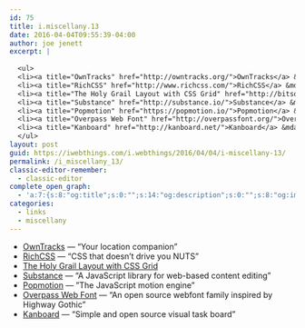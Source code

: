 ```yaml
---
id: 75
title: i.miscellany.13
date: 2016-04-04T09:55:39-04:00
author: joe jenett
excerpt: |
  
  <ul>
  <li><a title="OwnTracks" href="http://owntracks.org/">OwnTracks</a> &mdash; “Your location companion”</li>
  <li><a title="RichCSS" href="http://www.richcss.com/">RichCSS</a> &mdash; “CSS that doesn’t drive you NUTS”</li>
  <li><a title="The Holy Grail Layout with CSS Grid" href="http://bitsofco.de/holy-grail-layout-css-grid/">The Holy Grail Layout with CSS Grid</a></li>
  <li><a title="Substance" href="http://substance.io/">Substance</a> &mdash; “A JavaScript library for web-based content editing”</li>
  <li><a title="Popmotion" href="https://popmotion.io/">Popmotion</a> &mdash; ”The JavaScript motion engine”</li>
  <li><a title="Overpass Web Font" href="http://overpassfont.org/">Overpass Web Font</a> &mdash; “An open source webfont family inspired by Highway Gothic”</li>
  <li><a title="Kanboard" href="http://kanboard.net/">Kanboard</a> &mdash; “Simple and open source visual task board”</li>
  </ul>
layout: post
guid: https://iwebthings.com/i.webthings/2016/04/04/i-miscellany-13/
permalink: /i_miscellany_13/
classic-editor-remember:
  - classic-editor
complete_open_graph:
  - 'a:7:{s:8:"og:title";s:0:"";s:14:"og:description";s:0:"";s:8:"og:image";s:0:"";s:7:"og:type";s:0:"";s:12:"twitter:card";s:7:"summary";s:19:"twitter:description";s:0:"";s:15:"twitter:creator";s:0:"";}'
categories:
  - links
  - miscellany
---
```

  * [OwnTracks](http://owntracks.org/ "OwnTracks") — “Your location companion”
  * [RichCSS](http://www.richcss.com/ "RichCSS") — “CSS that doesn’t drive you NUTS”
  * [The Holy Grail Layout with CSS Grid](http://bitsofco.de/holy-grail-layout-css-grid/ "The Holy Grail Layout with CSS Grid")
  * [Substance](http://substance.io/ "Substance") — “A JavaScript library for web-based content editing”
  * [Popmotion](https://popmotion.io/ "Popmotion") — ”The JavaScript motion engine”
  * [Overpass Web Font](http://overpassfont.org/ "Overpass Web Font") — “An open source webfont family inspired by Highway Gothic”
  * [Kanboard](http://kanboard.net/ "Kanboard") — “Simple and open source visual task board”